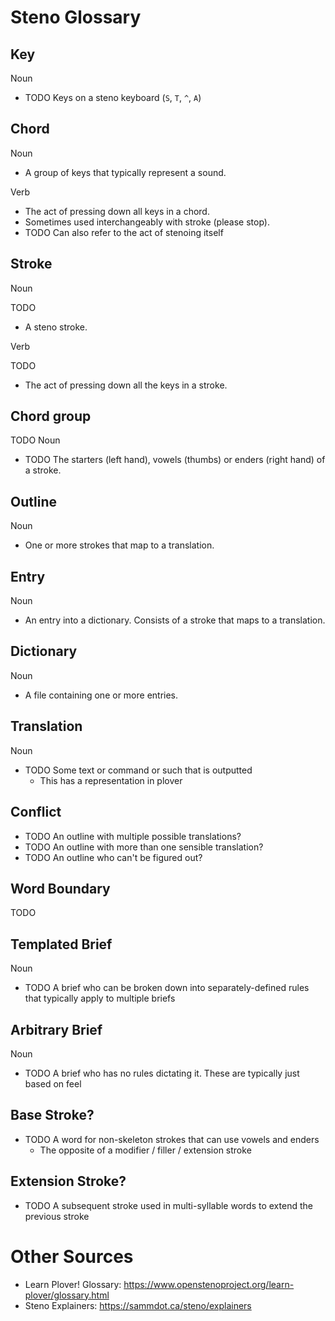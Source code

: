 # Steno Glossary

## Key
Noun

- TODO Keys on a steno keyboard (`S`, `T`, `^`, `A`)

## Chord
Noun

- A group of keys that typically represent a sound.

Verb
- The act of pressing down all keys in a chord.
- Sometimes used interchangeably with stroke (please stop).
- TODO Can also refer to the act of stenoing itself

## Stroke
Noun

TODO
- A steno stroke.

Verb

TODO
- The act of pressing down all the keys in a stroke.

## Chord group
TODO
Noun

- TODO The starters (left hand), vowels (thumbs) or enders (right hand) of a stroke.

## Outline
Noun

- One or more strokes that map to a translation.

## Entry
Noun

- An entry into a dictionary. Consists of a stroke that maps to a translation.

## Dictionary
Noun

- A file containing one or more entries.

## Translation
Noun

- TODO Some text or command or such that is outputted
  - This has a representation in plover

## Conflict

- TODO An outline with multiple possible translations?
- TODO An outline with more than one sensible translation?
- TODO An outline who can't be figured out?

## Word Boundary

TODO

## Templated Brief
Noun

- TODO A brief who can be broken down into separately-defined rules that typically apply to multiple briefs

## Arbitrary Brief
Noun

- TODO A brief who has no rules dictating it. These are typically just based on feel

## Base Stroke?
- TODO A word for non-skeleton strokes that can use vowels and enders
  - The opposite of a modifier / filler / extension stroke

## Extension Stroke?
- TODO A subsequent stroke used in multi-syllable words to extend the previous stroke

# Other Sources

- Learn Plover! Glossary: https://www.openstenoproject.org/learn-plover/glossary.html
- Steno Explainers: https://sammdot.ca/steno/explainers
